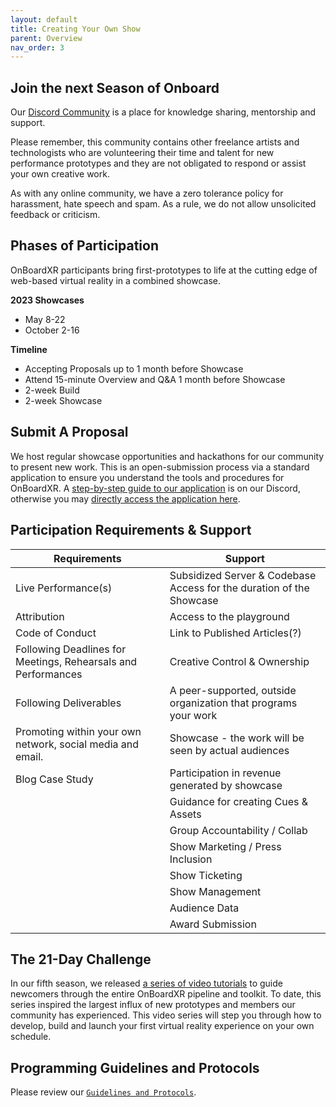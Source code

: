 ```yaml
---
layout: default
title: Creating Your Own Show
parent: Overview
nav_order: 3
---
```


## Join the next Season of Onboard
Our [Discord Community](https://discord.gg/qPgbxawu9W) is a place for knowledge sharing, mentorship and support. 

Please remember, this community contains other freelance artists and technologists who are volunteering their time and talent for new performance prototypes and they are not obligated to respond or assist your own creative work. 

As with any online community, we have a zero tolerance policy for harassment, hate speech and spam. As a rule, we do not allow unsolicited feedback or criticism. 

## Phases of Participation
OnBoardXR participants bring first-prototypes to life at the cutting edge of web-based virtual reality in a combined showcase.

**2023 Showcases**
- May 8-22
- October 2-16

**Timeline**
* Accepting Proposals up to 1 month before Showcase
* Attend 15-minute Overview and Q&A 1 month before Showcase
* 2-week Build
* 2-week Showcase

## Submit A Proposal
We host regular showcase opportunities and hackathons for our community to present new work. This is an open-submission process via a standard application to ensure you understand the tools and procedures for OnBoardXR. A [step-by-step guide to our application](https://discord.com/channels/849041584905388053/957669626408493087/957691545220444300) is on our Discord, otherwise you may [directly access the application here](https://forms.gle/nbnhGV1jp4xgtFQ1A).

## Participation Requirements & Support
| Requirements      | Support |
| ----------- | ----------- |
| Live Performance(s) | Subsidized Server & Codebase Access for the duration of the Showcase |
| Attribution | Access to the playground |
| Code of Conduct |     Link to Published Articles(?) |
| Following Deadlines for Meetings, Rehearsals and Performances |  Creative Control & Ownership |
| Following Deliverables |  A peer-supported, outside organization that programs your work |
| Promoting within your own network, social media and email. |  Showcase - the work will be seen by actual audiences |
| Blog Case Study |  Participation in revenue generated by showcase |
|                 | Guidance  for creating Cues & Assets|
|                 | Group Accountability / Collab |
|                 | Show Marketing / Press Inclusion |
|                 | Show Ticketing |
|                 | Show Management |
|                 | Audience Data |
|                 | Award Submission |



## The 21-Day Challenge
In our fifth season, we released [a series of video tutorials](./obxr-21-day-challenge.md) to guide newcomers through the entire OnBoardXR pipeline and toolkit. To date, this series inspired the largest influx of new prototypes and members our community has experienced. This video series will step you through how to develop, build and launch your first virtual reality experience on your own schedule.

## Programming Guidelines and Protocols
Please review our [`Guidelines and Protocols`](https://futurestages.github.io/OnBoardXR_Landing_Page/docs/glossary-guidelines/).

